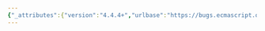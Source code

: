 ```yaml
---
{"_attributes":{"version":"4.4.4+","urlbase":"https://bugs.ecmascript.org/","maintainer":"dherman@mozilla.com"},"bug":{"bug_id":3149,"creation_ts":"2014-08-25 05:30:00 -0700","short_desc":"21.2.5.10 RegExp.prototype.split: update the NOTE 1 at the end of the section","delta_ts":"2014-10-14 15:17:52 -0700","product":"Draft for 6th Edition","component":"editorial issue","version":"Rev 26: July 18, 2014 Draft","rep_platform":"All","op_sys":"All","bug_status":"RESOLVED","resolution":"FIXED","see_also":"https://bugs.ecmascript.org/show_bug.cgi?id=2662","priority":"Normal","bug_severity":"enhancement","everconfirmed":true,"reporter":{"uid":"claude.pache","name":"Claude Pache"},"assigned_to":{"uid":"allen","name":"Allen Wirfs-Brock"},"long_desc":[{"commentid":9860,"comment_count":0,"who":{"uid":"claude.pache","name":"Claude Pache"},"bug_when":"2014-08-25 05:30:32 -0700","thetext":"21.2.5.10 RegExp.prototype.split\n\nThe NOTE 1 at the end of that section says:\n\n  The split method ignores the value of the global property of this RegExp object.\n\nTwo things:\n* It is now the \"global flag\" rather than the \"global property\".\n* It should be mentioned that the sticky flag is also ignored.\n\nThat said, if we change the algorithm in order to use `exec` instead of directly the RegExp matcher (according Bug 2662), that NOTE is not guaranteed to be true for user-defined strangely-behaving subclasses of RegExp, because one couldn't force it to ignore the flags."},{"commentid":9862,"comment_count":1,"who":{"uid":"claude.pache","name":"Claude Pache"},"bug_when":"2014-08-25 06:04:54 -0700","thetext":"(In reply to Claude Pache from comment #0)\n> * It is now the \"global flag\" rather than the \"global property\".\n\nSorry, this is still the \"global property\" (and the \"sticky property\") according to the RegExpBuiltinExec algorithm (Section 21.2.5.2.2), steps 7 and 9."},{"commentid":10017,"comment_count":2,"who":{"uid":"allen","name":"Allen Wirfs-Brock"},"bug_when":"2014-08-29 13:20:11 -0700","thetext":"fixed in rev28 editor's draft\n\nadded mention of the \"sticky\" property to the note."},{"commentid":10431,"comment_count":3,"who":{"uid":"allen","name":"Allen Wirfs-Brock"},"bug_when":"2014-10-14 15:17:52 -0700","thetext":"fixed in rev28"}]}}
---
```

